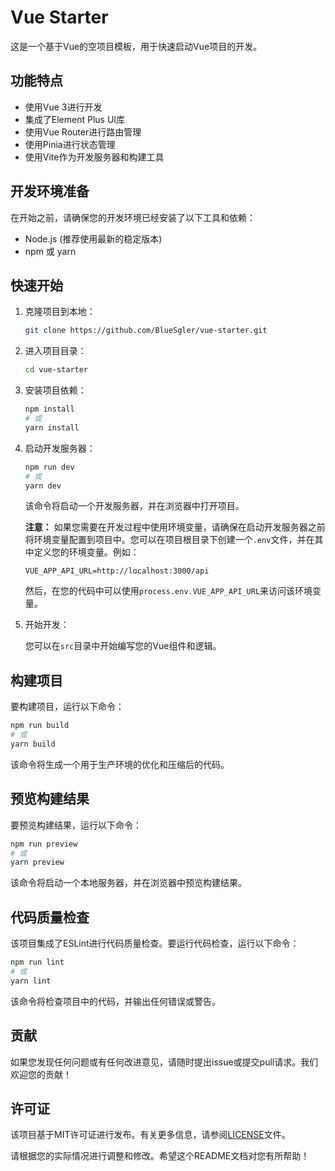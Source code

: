 # Vue Starter

这是一个基于Vue的空项目模板，用于快速启动Vue项目的开发。

## 功能特点

- 使用Vue 3进行开发
- 集成了Element Plus UI库
- 使用Vue Router进行路由管理
- 使用Pinia进行状态管理
- 使用Vite作为开发服务器和构建工具

## 开发环境准备

在开始之前，请确保您的开发环境已经安装了以下工具和依赖：

- Node.js (推荐使用最新的稳定版本)
- npm 或 yarn

## 快速开始

1. 克隆项目到本地：

   ```bash
   git clone https://github.com/BlueSgler/vue-starter.git
   ```

2. 进入项目目录：

   ```bash
   cd vue-starter
   ```

3. 安装项目依赖：

   ```bash
   npm install
   # 或
   yarn install
   ```

4. 启动开发服务器：

   ```bash
   npm run dev
   # 或
   yarn dev
   ```

   该命令将启动一个开发服务器，并在浏览器中打开项目。

   **注意：** 如果您需要在开发过程中使用环境变量，请确保在启动开发服务器之前将环境变量配置到项目中。您可以在项目根目录下创建一个`.env`文件，并在其中定义您的环境变量。例如：

   ```
   VUE_APP_API_URL=http://localhost:3000/api
   ```

   然后，在您的代码中可以使用`process.env.VUE_APP_API_URL`来访问该环境变量。

5. 开始开发：

   您可以在`src`目录中开始编写您的Vue组件和逻辑。

## 构建项目

要构建项目，运行以下命令：

```bash
npm run build
# 或
yarn build
```

该命令将生成一个用于生产环境的优化和压缩后的代码。

## 预览构建结果

要预览构建结果，运行以下命令：

```bash
npm run preview
# 或
yarn preview
```

该命令将启动一个本地服务器，并在浏览器中预览构建结果。

## 代码质量检查

该项目集成了ESLint进行代码质量检查。要运行代码检查，运行以下命令：

```bash
npm run lint
# 或
yarn lint
```

该命令将检查项目中的代码，并输出任何错误或警告。

## 贡献

如果您发现任何问题或有任何改进意见，请随时提出issue或提交pull请求。我们欢迎您的贡献！

## 许可证

该项目基于MIT许可证进行发布。有关更多信息，请参阅[LICENSE](./LICENSE)文件。

请根据您的实际情况进行调整和修改。希望这个README文档对您有所帮助！